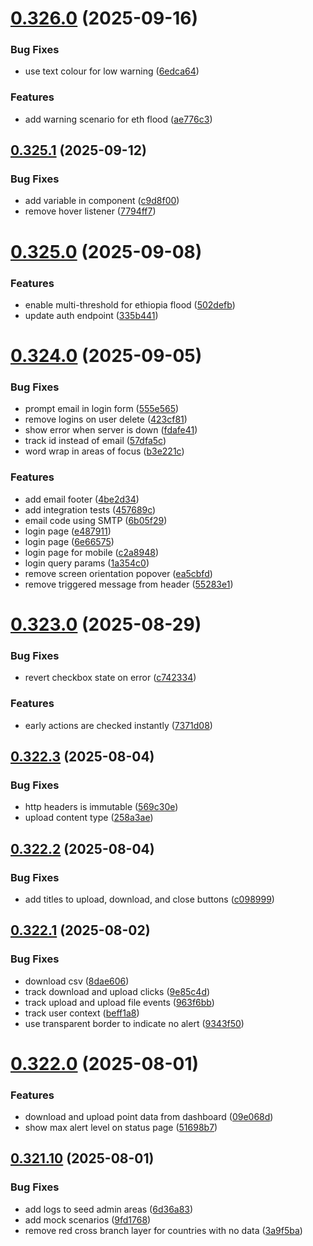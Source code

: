 # [0.326.0](https://github.com/rodekruis/IBF-system/compare/v0.325.1...v0.326.0) (2025-09-16)


### Bug Fixes

* use text colour for low warning ([6edca64](https://github.com/rodekruis/IBF-system/commit/6edca643e55610521e489ba6e72cf555f9b0088a))


### Features

* add warning scenario for eth flood ([ae776c3](https://github.com/rodekruis/IBF-system/commit/ae776c3d255af5da5fc276c79f0df63c87c67a47))



## [0.325.1](https://github.com/rodekruis/IBF-system/compare/v0.325.0...v0.325.1) (2025-09-12)


### Bug Fixes

* add variable in component ([c9d8f00](https://github.com/rodekruis/IBF-system/commit/c9d8f00c6b09c8977990f006145f00cb5ff6b613))
* remove hover listener ([7794ff7](https://github.com/rodekruis/IBF-system/commit/7794ff7ad90ac00288359f77c4249eb22941dc25))



# [0.325.0](https://github.com/rodekruis/IBF-system/compare/v0.324.0...v0.325.0) (2025-09-08)


### Features

* enable multi-threshold for ethiopia flood ([502defb](https://github.com/rodekruis/IBF-system/commit/502defbd006da66c420f46d4dcb2f5ef656228c9))
* update auth endpoint ([335b441](https://github.com/rodekruis/IBF-system/commit/335b441868c9b94cea13c1e09c103fa5e7e29504))



# [0.324.0](https://github.com/rodekruis/IBF-system/compare/v0.323.0...v0.324.0) (2025-09-05)


### Bug Fixes

* prompt email in login form ([555e565](https://github.com/rodekruis/IBF-system/commit/555e565a0cf3f093f89842c267473c1785f515c4))
* remove logins on user delete ([423cf81](https://github.com/rodekruis/IBF-system/commit/423cf8128decbcfcc480993b5b32db232a09e9ba))
* show error when server is down ([fdafe41](https://github.com/rodekruis/IBF-system/commit/fdafe41e8afdf4c41ddfaeb54abf298b9eb6bce9))
* track id instead of email ([57dfa5c](https://github.com/rodekruis/IBF-system/commit/57dfa5c266cb8e18681c6d4320818793edb34f29))
* word wrap in areas of focus ([b3e221c](https://github.com/rodekruis/IBF-system/commit/b3e221c395f47e83718f69b8dd4e43d115eb36c1))


### Features

* add email footer ([4be2d34](https://github.com/rodekruis/IBF-system/commit/4be2d34bc4146fbbc0138d0e84006b83bf086c02))
* add integration tests ([457689c](https://github.com/rodekruis/IBF-system/commit/457689c6732dd6750c71cce73d6a8452dd06e075))
* email code using SMTP ([6b05f29](https://github.com/rodekruis/IBF-system/commit/6b05f290fe4b9cd850fd542e7199616188beed7b))
* login page ([e487911](https://github.com/rodekruis/IBF-system/commit/e487911ec43fe695da8e2b7794604989c3aa5c1b))
* login page ([6e66575](https://github.com/rodekruis/IBF-system/commit/6e66575b99c87bbec45fdfea7752167b5d152813))
* login page for mobile ([c2a8948](https://github.com/rodekruis/IBF-system/commit/c2a89485a567dd97837d180e0488d782ea4c0775))
* login query params ([1a354c0](https://github.com/rodekruis/IBF-system/commit/1a354c023a85ef5ffd8e66d912b40d7aa411db1f))
* remove screen orientation popover ([ea5cbfd](https://github.com/rodekruis/IBF-system/commit/ea5cbfd09a999a22e3ed7d1873d3e39163b94195))
* remove triggered message from header ([55283e1](https://github.com/rodekruis/IBF-system/commit/55283e1910ac34c1d5d9687f4514b73fbe779288))



# [0.323.0](https://github.com/rodekruis/IBF-system/compare/v0.322.3...v0.323.0) (2025-08-29)


### Bug Fixes

* revert checkbox state on error ([c742334](https://github.com/rodekruis/IBF-system/commit/c742334abcf532f9fde7f258d33b7348d1da0176))


### Features

* early actions are checked instantly ([7371d08](https://github.com/rodekruis/IBF-system/commit/7371d0881164f5e7f5e6971d80ded39a9e4133eb))



## [0.322.3](https://github.com/rodekruis/IBF-system/compare/v0.322.2...v0.322.3) (2025-08-04)


### Bug Fixes

* http headers is immutable ([569c30e](https://github.com/rodekruis/IBF-system/commit/569c30e9512049cea0ab3398c244fbc594ea0a0b))
* upload content type ([258a3ae](https://github.com/rodekruis/IBF-system/commit/258a3aed43b9a02027c47f6432d80b7161da96b8))



## [0.322.2](https://github.com/rodekruis/IBF-system/compare/v0.322.1...v0.322.2) (2025-08-04)


### Bug Fixes

* add titles to upload, download, and close buttons ([c098999](https://github.com/rodekruis/IBF-system/commit/c098999fbb4e1b24c0f504fdfb2c525e28369b5c))



## [0.322.1](https://github.com/rodekruis/IBF-system/compare/v0.322.0...v0.322.1) (2025-08-02)


### Bug Fixes

* download csv ([8dae606](https://github.com/rodekruis/IBF-system/commit/8dae6064de580eb93628fe45233d1217adf390ff))
* track download and upload clicks ([9e85c4d](https://github.com/rodekruis/IBF-system/commit/9e85c4d3517abe4a90aa7dac9db0850265ab09a4))
* track upload and upload file events ([963f6bb](https://github.com/rodekruis/IBF-system/commit/963f6bb474686d98c13d5fad3b39550bd8fca3d4))
* track user context ([beff1a8](https://github.com/rodekruis/IBF-system/commit/beff1a8f36755124fa3eacb4685f07e19682a11f))
* use transparent border to indicate no alert ([9343f50](https://github.com/rodekruis/IBF-system/commit/9343f501dbab07afacf881f5004b4bd09308cf88))



# [0.322.0](https://github.com/rodekruis/IBF-system/compare/v0.321.10...v0.322.0) (2025-08-01)


### Features

* download and upload point data from dashboard ([09e068d](https://github.com/rodekruis/IBF-system/commit/09e068d58b5892d3f5f5bababdfcc5228870e9bf))
* show max alert level on status page ([51698b7](https://github.com/rodekruis/IBF-system/commit/51698b7e840ca4a795d8018118903b238aacb5eb))



## [0.321.10](https://github.com/rodekruis/IBF-system/compare/v0.321.9...v0.321.10) (2025-08-01)


### Bug Fixes

* add logs to seed admin areas ([6d36a83](https://github.com/rodekruis/IBF-system/commit/6d36a831a96f0930e5c53691e222845791f3345b))
* add mock scenarios ([9fd1768](https://github.com/rodekruis/IBF-system/commit/9fd1768fbe039469f0338d6997b52eb71408a844))
* remove red cross branch layer for countries with no data ([3a9f5ba](https://github.com/rodekruis/IBF-system/commit/3a9f5ba99629214d527f5f2544148d266ce18b7f))



